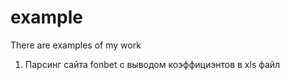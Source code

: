 # example
There are examples of my work

1) Парсинг сайта fonbet с выводом коэффициэнтов в xls файл
